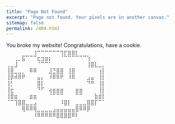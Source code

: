 ```yaml
---
title: "Page Not Found"
excerpt: "Page not found. Your pixels are in another canvas."
sitemap: false
permalink: /404.html
---
```


You broke my website! Congratulations, have a cookie.
⠀⠀⠀⠀⠀⠀⠀⢰⠒⠒⠒⠒⠒⠒⢲⡖⣶⣶⡆⠀⠀⠀⠀⠀⠀⠀
⠀⠀⢀⡀⣯⠉⠉⠉⣖⣲⣶⡆⠀⠀⠈⠉⠉⠉⠉⠉⠉⢱⠀⠀⠀⠀
⢀⣀⣸⠀⠀⠀⠀⠀⠈⠉⠉⠁⠀⠀⠀⠀⠀⠀⠀⠀⠀⢸⣿⣇⣀⡀
⢸⣿⣀⣀⡀⠀⠿⠿⠀⠀⠀⣸⣙⣿⣿⠀⢸⣿⠀⠀⠀⠀⠀⠀⢰⡇
⢸⡿⠾⠿⠟⠀⠀⠀⣤⡄⠀⠸⠿⠿⠟⠀⠸⠿⠀⠀⠀⣠⣤⠀⢸⡇
⢸⡃⠀⠀⠀⠀⠀⠀⣿⡇⠀⠀⠀⠀⠀⠀⠀⠀⠀⠀⠀⠙⠛⠀⢸⡇
⢸⣖⠀⠀⠀⠀⠀⠀⠙⠋⠀⢴⣶⣶⣶⠀⠀⠀⣶⣶⠀⠀⠀⠀⢸⡇
⢸⣿⣶⠀⠀⠀⣶⣶⠀⠀⠀⠈⠉⠉⠉⠀⠀⠀⠉⠉⠀⠀⠀⣷⣾⡇
⠈⠉⢹⣿⣿⣀⣀⣠⠀⠀⠀⠀⠀⠀⠸⣿⡇⠀⣀⣀⣀⣿⣿⡏⠉⠁
⠀⠀⠀⠀⢿⠿⠿⢿⣀⣀⣀⣀⣠⣤⣤⣤⣤⣤⣿⠿⠿⡿⠀⠀⠀⠀
⠀⠀⠀⠀⠀⠀⠀⠸⠿⠿⠿⠿⠿⣿⣿⣿⣿⠿⠇⠀⠀⠀⠀⠀⠀⠀
